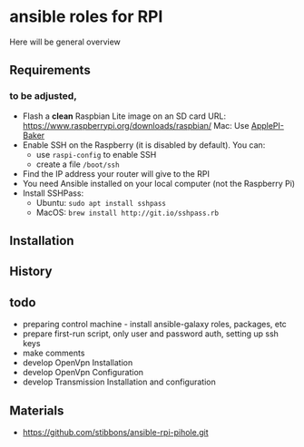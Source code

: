 # ansible roles for RPI

Here will be general overview

## Requirements

### to be adjusted,

- Flash a **clean** Raspbian Lite image on an SD card
  URL: https://www.raspberrypi.org/downloads/raspbian/
  Mac: Use [ApplePI-Baker](https://www.tweaking4all.com/software/macosx-software/macosx-apple-pi-baker/)
- Enable SSH on the Raspberry (it is disabled by default). You can:
    - use `raspi-config` to enable SSH
    - create a file `/boot/ssh`
- Find the IP address your router will give to the RPI
- You need Ansible installed on your local computer (not the Raspberry Pi)
- Install SSHPass:
  - Ubuntu: `sudo apt install sshpass`
  - MacOS: `brew install http://git.io/sshpass.rb`

## Installation


## History

## todo

- preparing control machine - install ansible-galaxy roles, packages, etc
- prepare first-run script, only user and password auth, setting up ssh keys
- make comments
- develop OpenVpn Installation
- develop OpenVpn Configuration
- develop Transmission Installation and configuration


## Materials
- https://github.com/stibbons/ansible-rpi-pihole.git
